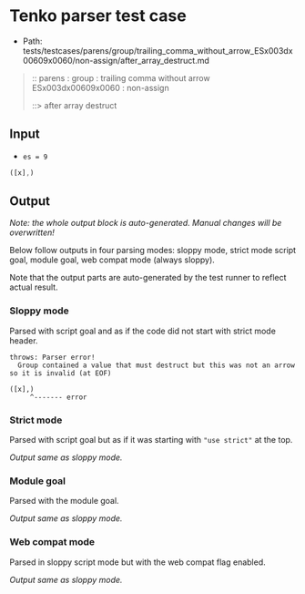 # Tenko parser test case

- Path: tests/testcases/parens/group/trailing_comma_without_arrow_ESx003dx00609x0060/non-assign/after_array_destruct.md

> :: parens : group : trailing comma without arrow ESx003dx00609x0060 : non-assign
>
> ::> after array destruct

## Input

- `es = 9`

`````js
([x],)
`````

## Output

_Note: the whole output block is auto-generated. Manual changes will be overwritten!_

Below follow outputs in four parsing modes: sloppy mode, strict mode script goal, module goal, web compat mode (always sloppy).

Note that the output parts are auto-generated by the test runner to reflect actual result.

### Sloppy mode

Parsed with script goal and as if the code did not start with strict mode header.

`````
throws: Parser error!
  Group contained a value that must destruct but this was not an arrow so it is invalid (at EOF)

([x],)
     ^------- error
`````

### Strict mode

Parsed with script goal but as if it was starting with `"use strict"` at the top.

_Output same as sloppy mode._

### Module goal

Parsed with the module goal.

_Output same as sloppy mode._

### Web compat mode

Parsed in sloppy script mode but with the web compat flag enabled.

_Output same as sloppy mode._
